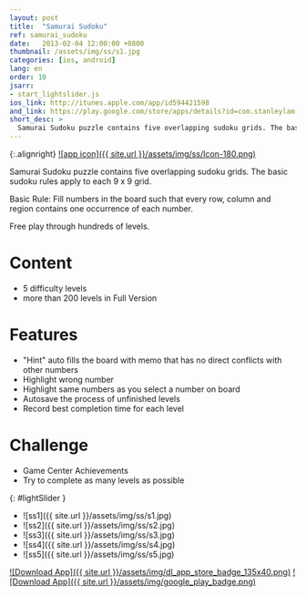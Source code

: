 ```yaml
---
layout: post
title:  "Samurai Sudoku"
ref: samurai_sudoku
date:   2013-02-04 12:00:00 +0800
thumbnail: /assets/img/ss/s1.jpg
categories: [ios, android]
lang: en
order: 10
jsarr:
- start_lightslider.js
ios_link: http://itunes.apple.com/app/id594421598
and_link: https://play.google.com/store/apps/details?id=com.stanleylam.samuraisudoku
short_desc: >
  Samurai Sudoku puzzle contains five overlapping sudoku grids. The basic sudoku rules apply to each 9 x 9 grid. Free play through hundreds of levels.
---
```


{:.alignright}
[![app icon]({{ site.url }}/assets/img/ss/Icon-180.png)][app-link-1]

Samurai Sudoku puzzle contains five overlapping sudoku grids. The basic sudoku rules apply to each 9 x 9 grid.

Basic Rule: Fill numbers in the board such that every row, column and region contains one occurrence of each number. 

Free play through hundreds of levels.

# Content
- 5 difficulty levels
- more than 200 levels in Full Version

# Features
- "Hint" auto fills the board with memo that has no direct conflicts with other numbers
- Highlight wrong number
- Highlight same numbers as you select a number on board
- Autosave the process of unfinished levels
- Record best completion time for each level

# Challenge
- Game Center Achievements
- Try to complete as many levels as possible


{: #lightSlider }
*   ![ss1]({{ site.url }}/assets/img/ss/s1.jpg)
*   ![ss2]({{ site.url }}/assets/img/ss/s2.jpg)
*   ![ss3]({{ site.url }}/assets/img/ss/s3.jpg)
*   ![ss4]({{ site.url }}/assets/img/ss/s4.jpg)
*   ![ss5]({{ site.url }}/assets/img/ss/s5.jpg)

[![Download App]({{ site.url }}/assets/img/dl_app_store_badge_135x40.png)][app-link-1]
[![Download App]({{ site.url }}/assets/img/google_play_badge.png)][app-link-a]

[app-link-1]: http://itunes.apple.com/app/id594421598
[app-link-a]: https://play.google.com/store/apps/details?id=com.stanleylam.samuraisudoku

